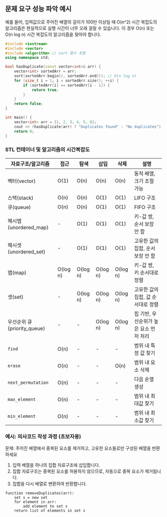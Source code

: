 
## 문제 요구 성능 파악 예시

예를 들어, 입력값으로 주어진 배열의 길이가 100만 이상일 때 O(n^2) 시간 복잡도의 알고리즘은 현실적으로 실행 시간이 너무 오래 걸릴 수 있습니다. 이 경우 O(n) 또는 O(n log n) 시간 복잡도의 알고리즘을 찾아야 합니다.

```cpp
#include <iostream>
#include <vector>
#include <algorithm> // sort 함수 포함
using namespace std;

bool hasDuplicate(const vector<int>& arr) {
    vector<int> sortedArr = arr;
    sort(sortedArr.begin(), sortedArr.end()); // O(n log n)
    for (size_t i = 1; i < sortedArr.size(); ++i) {
        if (sortedArr[i] == sortedArr[i - 1]) {
            return true;
        }
    }
    return false;
}

int main() {
    vector<int> arr = {1, 2, 3, 4, 5, 6};
    cout << (hasDuplicate(arr) ? "Duplicates found" : "No duplicates") << endl;
    return 0;
}
```

### STL 컨테이너 및 알고리즘의 시간복잡도

| 자료구조/알고리즘    | 접근      | 탐색      | 삽입      | 삭제      | 설명                                  |
|---------------------|----------|----------|----------|----------|-------------------------------------|
| 벡터(vector)        | O(1)     | O(n)     | O(n)     | O(n)     | 동적 배열, 크기 조절 가능               |
| 스택(stack)         | O(n)     | O(n)     | O(1)     | O(1)     | LIFO 구조                           |
| 큐(queue)           | O(n)     | O(n)     | O(1)     | O(1)     | FIFO 구조                           |
| 해시맵(unordered_map) | -        | O(1)     | O(1)     | O(1)     | 키-값 쌍, 순서 보장 안 함               |
| 해시셋(unordered_set) | -        | O(1)     | O(1)     | O(1)     | 고유한 값의 집합, 순서 보장 안 함         |
| 맵(map)             | O(log n) | O(log n) | O(log n) | O(log n) | 키-값 쌍, 키 순서대로 정렬               |
| 셋(set)             | -        | O(log n) | O(log n) | O(log n) | 고유한 값의 집합, 값 순서대로 정렬         |
| 우선순위 큐(priority_queue) | -  | -        | O(log n) | O(log n) | 힙 기반, 우선순위가 높은 요소 먼저 처리    |
| `find`              | O(n)     | -        | -        | -        | 범위 내 특정 값 찾기                    |
| `erase`             | O(n)     | -        | -        | O(n)     | 범위 내 요소 삭제                      |
| `next_permutation`  | O(n)     | -        | -        | -        | 다음 순열 생성                         |
| `max_element`       | O(n)     | -        | -        | -        | 범위 내 최대값 찾기                    |
| `min_element`       | O(n)     | -        | -        | -        | 범위 내 최소값 찾기                    |

### 예시: 의사코드 작성 과정 (초보자용)

문제: 주어진 배열에서 중복된 요소를 제거하고, 고유한 요소들로만 구성된 배열을 반환하세요

1. 입력 배열을 하나의 집합 자료구조에 삽입합니다.
2. 집합 자료구조는 중복된 요소를 허용하지 않으므로, 자동으로 중복 요소가 제거됩니다.
3. 집합을 다시 배열로 변환하여 반환합니다.

```pseudocode
function removeDuplicates(arr):
    set s = new set
    for element in arr:
        add element to set s
    return list of elements in set s
```
